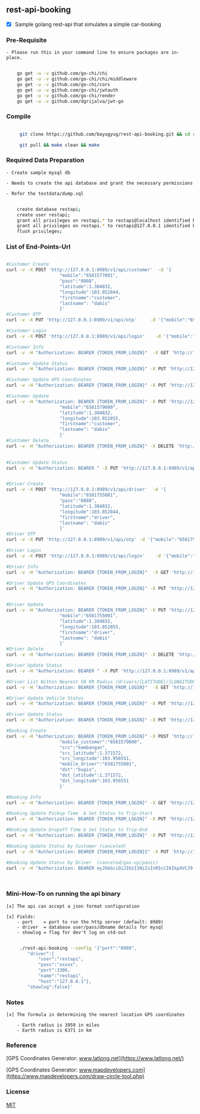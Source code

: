 ## rest-api-booking

* [x] Sample golang rest-api that simulates a simple car-booking


### Pre-Requisite
	
	- Please run this in your command line to ensure packages are in-place.
	
```sh

    go get -u -v github.com/go-chi/chi
    go get -u -v github.com/go-chi/chi/middleware
    go get -u -v github.com/go-chi/cors
    go get -u -v github.com/go-chi/jwtauth
    go get -u -v github.com/go-chi/render
	go get -u -v github.com/dgrijalva/jwt-go

```

### Compile

```sh

     git clone https://github.com/bayugyug/rest-api-booking.git && cd rest-api-booking

     git pull && make clean && make

```

### Required Data Preparation

    - Create sample mysql db
	
	- Needs to create the api database and grant the necessary permissions
	
	- Refer the testdata/dump.sql
	
```sh

	create database restapi;
	create user restapi;
	grant all privileges on restapi.* to restapi@localhost identified by 'xxxx';
	grant all privileges on restapi.* to restapi@127.0.0.1 identified by 'xxxx';
	flush privileges;

```

### List of End-Points-Url


```sh

#Customer Create
curl -v -X POST 'http://127.0.0.1:8989/v1/api/customer'  -d '{
					"mobile":"6581577001",
					"pass":"8888",
					"latitude":1.304832,
					"longitude":103.852844,
					"firstname":"customer",
					"lastname": "dabis"
					}'
#Customer OTP
curl -v -X PUT 'http://127.0.0.1:8989/v1/api/otp'     -d '{"mobile":"6581577001","otp":"07814","type":"customer"}'

#Customer Login			
curl -v -X POST 'http://127.0.0.1:8989/v1/api/login'    -d '{"mobile":"6581577001","pass":"8888","type":"customer"}'

#Customer Info	
curl -v -H "Authorization: BEARER {TOKEN_FROM_LOGIN}"  -X GET 'http://127.0.0.1:8989/v1/api/customer/6581577001' 

#Customer Update Status
curl -v -H "Authorization: BEARER {TOKEN_FROM_LOGIN}" -X PUT 'http://127.0.0.1:8989/v1/api/password/customer'   -d '{"mobile":"6581577001","pass":"1234"}'

#Customer Update GPS Coordinates	
curl -v -H "Authorization: BEARER {TOKEN_FROM_LOGIN}" -X PUT 'http://127.0.0.1:8989/v1/api/location'   -d '{"mobile":"6581577001","type":"customer","latitude":1.35821,"longitude":103.85615}'

#Customer Update
curl -v -H "Authorization: BEARER {TOKEN_FROM_LOGIN}" -X PUT 'http://127.0.0.1:8989/v1/api/customer'  -d '{
					"mobile":"6581579000",
					"latitude":1.304832,
					"longitude":103.852855,
					"firstname":"customer",
					"lastname": "dabis"
					}'
#Customer Delete	
curl -v -H "Authorization: BEARER {TOKEN_FROM_LOGIN}" -X DELETE 'http://127.0.0.1:8989/v1/api/customer'   -d '{"mobile":"6581579000","type":"customer"}'

 
#Customer Update Status		
curl -v -H "Authorization: BEARER " -X PUT 'http://127.0.0.1:8989/v1/api/status/customer'   -d '{"mobile":"6581579001","status":"active"}'


#Driver Create
curl -v -X POST 'http://127.0.0.1:8989/v1/api/driver'  -d '{
					"mobile":"6581755001",
					"pass":"8888",
					"latitude":1.304832,
					"longitude":103.852844,
					"firstname":"driver",
					"lastname": "dabis"
					}'
#Driver OTP
curl -v -X PUT 'http://127.0.0.1:8989/v1/api/otp' -d '{"mobile":"6581755001","otp":"03790","type":"driver"}'

#Driver Login			
curl -v -X POST 'http://127.0.0.1:8989/v1/api/login'    -d '{"mobile":"6581755001","pass":"8888","type":"driver"}'

#Driver Info	
curl -v -H "Authorization: BEARER {TOKEN_FROM_LOGIN}"  -X GET 'http://127.0.0.1:8989/v1/api/driver/6581755001' 

#Driver Update GPS Coordinates	
curl -v -H "Authorization: BEARER {TOKEN_FROM_LOGIN}" -X PUT 'http://127.0.0.1:8989/v1/api/location'   -d '{"mobile":"6581755001","type":"driver","latitude":1.35991,"longitude":102.85615}'


#Driver Update
curl -v -H "Authorization: BEARER {TOKEN_FROM_LOGIN}" -X PUT 'http://127.0.0.1:8989/v1/api/driver'  -d '{
					"mobile":"6581755001",
					"latitude":1.304832,
					"longitude":103.852855,
					"firstname":"driver",
					"lastname": "dabis"
					}'
#Driver Delete	
curl -v -H "Authorization: BEARER {TOKEN_FROM_LOGIN}" -X DELETE 'http://127.0.0.1:8989/v1/api/driver'   -d '{"mobile":"6581755001","type":"driver"}'

#Driver Update Status		
curl -v -H "Authorization: BEARER " -X PUT 'http://127.0.0.1:8989/v1/api/status/driver'   -d '{"mobile":"6581755001","status":"active"}'

#Driver List Within Nearest 50 KM Radius /drivers/{LATITUDE}/{LONGITUDE}
curl -v -H "Authorization: BEARER {TOKEN_FROM_LOGIN}"  -X GET 'http://127.0.0.1:8989/v1/api/drivers/1.336209/103.737326'     

#Driver Update Vehicle Status
curl -v -H "Authorization: BEARER {TOKEN_FROM_LOGIN}" -X PUT 'http://127.0.0.1:8989/v1/api/vehiclestatus'   -d '{"mobile":"6581755001","status":"canceled","latitude":1.35991,"longitude":102.85615}'

#Driver Update Status
curl -v -H "Authorization: BEARER {TOKEN_FROM_LOGIN}" -X PUT 'http://127.0.0.1:8989/v1/api/password/driver'   -d '{"mobile":"6581755001","pass":"1234"}'

#Booking Create
curl -v -H "Authorization: BEARER {TOKEN_FROM_LOGIN}" -X POST 'http://127.0.0.1:8989/v1/api/booking'  -d '{
					"mobile_customer":"6581579000",
					"src":"kembangan",
					"src_latitude":1.371572,
					"src_longitude":103.956551,
					"mobile_driver":"6581755001",
					"dst":"bugis",
					"dst_latitude":1.371572,
					"dst_longitude":103.956551
					}'

#Booking Info
curl -v -H "Authorization: BEARER {TOKEN_FROM_LOGIN}" -X GET 'http://127.0.0.1:8989/v1/api/booking/4'   

#Booking Update Pickup Time  & Set Status to Trip-Start
curl -v -H "Authorization: BEARER {TOKEN_FROM_LOGIN}" -X PUT 'http://127.0.0.1:8989/v1/api/booking/pickup-time/4'   

#Booking Update Dropoff Time & Set Status to Trip-End
curl -v -H "Authorization: BEARER {TOKEN_FROM_LOGIN}" -X PUT 'http://127.0.0.1:8989/v1/api/booking/dropoff-time/4'   

#Booking Update Status by Customer (canceled)
curl -v -H "Authorization: BEARER {TOKEN_FROM_LOGIN}I" -X PUT 'http://127.0.0.1:8989/v1/api/booking/status/customer/4'   

#Booking Update Status by Driver  (canceled/gas-up/panic)
curl -v -H "Authorization: BEARER eyJhbGciOiJIUzI1NiIsInR5cCI6IkpXVCJ9.eyJleHAiOjE1NDczNDQ0NjYsIm1vYmlsZSI6IjY1ODc3ODgwMDEifQ.qjB2NHO2G4FDbbo5vYp1UHgB9LDcDEq-C4V9p0EmewM" -X PUT 'http://127.0.0.1:8989/v1/api/booking/status/driver/4/{canceled|gas-up|panic}' 




```


### Mini-How-To on running the api binary

    [x] The api can accept a json format configuration
	
	[x] Fields:
		- port    = port to run the http server (default: 8989)
		- driver  = database user/pass/dbname details for mysql
		- showlog = flag for dev't log on std-out
		
```sh

	 ./rest-api-booking --config '{"port":"8989",
		"driver":{
			"user":"restapi",
			"pass":"xxxxx",
			"port":3306,
			"name":"restapi",
			"host":"127.0.0.1"},
		"showlog":false}'


```

### Notes

	[x] The formula in determining the nearest location GPS coordinates
	
		- Earth radius is 3959 in miles
		- Earth radius is 6371 in km
		

### Reference

[GPS Coordinates Generator: www.latlong.net](https://www.latlong.net/)

[GPS Coordinates Generator: www.mapdevelopers.com](https://www.mapdevelopers.com/draw-circle-tool.php)


### License

[MIT](https://bayugyug.mit-license.org/)


